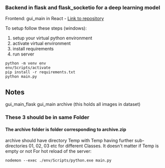 ### Backend in flask and flask_socketio for a deep learning model

Frontend: gui_main in React - [Link to repository](https://github.com/ankur-mitt/gui_main)

To setup follow these steps (windows):
1. setup your virtual python environment
2. activate virtual environment
3. install requirements
4. run server

```
python -m venv env
env/Scripts/activate
pip install -r requirements.txt
python main.py
```
## Notes
gui_main_flask
gui_main
archive   (this holds all images in dataset)
### These 3 should be in same Folder 
#### The archive folder is folder corresponding to archive.zip
archive should have directory Temp with Temp having further sub-directories 01, 02, 03 etc for different Classes.
It doesn't matter if Temp is empty or not
For hot reload of the server:

```
nodemon --exec ./env/Scripts/python.exe main.py
```
